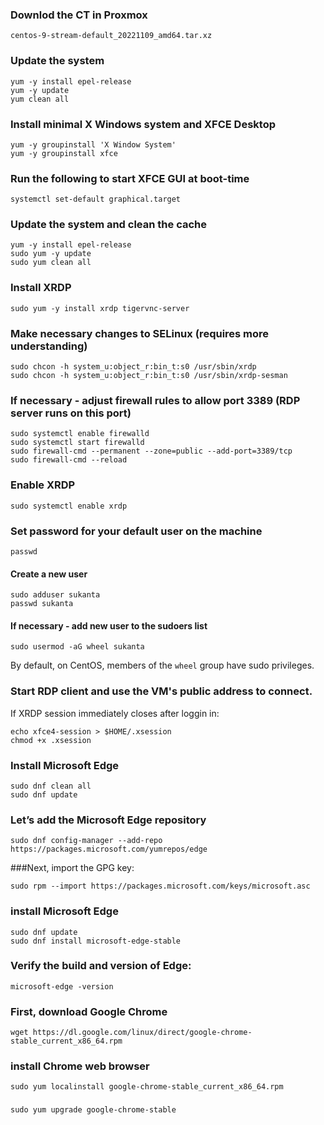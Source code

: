 ### Downlod the CT in Proxmox
```
centos-9-stream-default_20221109_amd64.tar.xz
```

### Update the system
```
yum -y install epel-release
yum -y update
yum clean all
```

### Install minimal X Windows system and XFCE Desktop
```
yum -y groupinstall 'X Window System'
yum -y groupinstall xfce
```

### Run the following to start XFCE GUI at boot-time
```
systemctl set-default graphical.target
```

### Update the system and clean the cache
```
yum -y install epel-release
sudo yum -y update
sudo yum clean all
```

### Install XRDP
```
sudo yum -y install xrdp tigervnc-server
```

### Make necessary changes to SELinux (requires more understanding)
```
sudo chcon -h system_u:object_r:bin_t:s0 /usr/sbin/xrdp
sudo chcon -h system_u:object_r:bin_t:s0 /usr/sbin/xrdp-sesman
```

### If necessary - adjust firewall rules to allow port 3389 (RDP server runs on this port)
```
sudo systemctl enable firewalld
sudo systemctl start firewalld
sudo firewall-cmd --permanent --zone=public --add-port=3389/tcp
sudo firewall-cmd --reload
```

### Enable XRDP
`sudo systemctl enable xrdp`

### Set password for your default user on the machine
`passwd`

#### Create a new user
```
sudo adduser sukanta
passwd sukanta
```
#### If necessary - add new user to the sudoers list 
```
sudo usermod -aG wheel sukanta
```
By default, on CentOS, members of the `wheel` group have sudo privileges.

### Start RDP client and use the VM's public address to connect.

If XRDP session immediately closes after loggin in:
```
echo xfce4-session > $HOME/.xsession
chmod +x .xsession
```

### Install Microsoft Edge 
```
sudo dnf clean all
sudo dnf update

```
### Let’s add the Microsoft Edge repository
```
sudo dnf config-manager --add-repo https://packages.microsoft.com/yumrepos/edge
```
###Next, import the GPG key:
```
sudo rpm --import https://packages.microsoft.com/keys/microsoft.asc
```
### install Microsoft Edge
```
sudo dnf update
sudo dnf install microsoft-edge-stable
```
### Verify the build and version of Edge:
```
microsoft-edge -version
```
### First, download Google Chrome
```
wget https://dl.google.com/linux/direct/google-chrome-stable_current_x86_64.rpm
```
###  install Chrome web browser
```
sudo yum localinstall google-chrome-stable_current_x86_64.rpm
```
###
```
sudo yum upgrade google-chrome-stable
```
###
```


